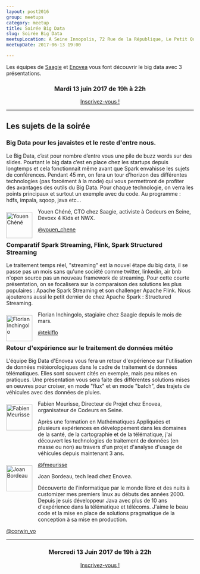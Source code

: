 ```yaml
---
layout: post2016
group: meetups
category: meetup
title: Soirée Big Data
slug: Soirée Big Data
meetupLocation: A Seine Innopolis, 72 Rue de la République, Le Petit Quevilly
meetupDate: 2017-06-13 19:00

---
```


Les équipes de <a href="https://www.saagie.com">Saagie</a> et <a href="http://www.enovea.fr">Enovea</a> vous font découvrir le big data avec 3 présentations.

<div style="text-align: center;">
  <h3>Mardi 13 juin 2017 de 19h à 22h</h3>
  <p>
    <a class="button" target="_blank"
    href="http://meetu.ps/39N3zy">
      Inscrivez-vous !
    </a>
  </p>
</div>

----

## Les sujets de la soirée


### Big Data pour les javaistes et le reste d'entre nous.

Le Big Data, c’est pour nombre d’entre vous une pile de buzz words sur des slides. Pourtant le big data c’est en place chez les startups depuis longtemps et cela fonctionnait même avant que Spark envahisse les sujets de conférences. Pendant 45 mn, on fera un tour d’horizon des différentes technologies (pas forcément à la mode) qui vous permettront de profiter des avantages des outils du Big Data. Pour chaque technologie, on verra les points principaux et surtout un exemple avec du code. Au programme : hdfs, impala, sqoop, java etc…

<img src="../../assets/img/2017/youen.jpg" alt="Youen Chéné" width="70" style="float: left; margin: 10px 15px 0px 0px;"/>

<p style="overflow: auto;">Youen Chéné, CTO chez Saagie, activiste à Codeurs en Seine, Devoxx 4 Kids et NWX.
</p>
<a href="https://twitter.com/youen_chene">@youen_chene</a>

### Comparatif Spark Streaming, Flink, Spark Structured Streaming

Le traitement temps réel, "streaming" est la nouvel étape du big data, il se passe pas un mois sans qu'une société comme twitter, linkedin, air bnb n'open source pas un nouveau framework de streaming.
Pour cette courte présentation, on se focalisera sur la comparaison des solutions les plus populaires : Apache Spark Streaming et son challenger Apache Flink. Nous ajouterons aussi le petit dernier de chez Apache Spark : Structured Streaming.

<img src="../../assets/img/2017/florian.png" alt="Florian Inchingolo" width="70" style="float: left; margin: 10px 15px 0px 0px;"/>

<p style="overflow: auto;">Florian Inchingolo, stagiaire chez Saagie depuis le mois de mars.</p>
<a href="https://twitter.com/tekiflo">@tekiflo</a>



### Retour d'expérience sur le traitement de données météo

L'équipe Big Data d'Enovea vous fera un retour d'expérience sur l'utilisation de données météorologiques dans le cadre de traitement de données télématiques. Elles sont souvent cités en exemple, mais peu mises en pratiques. Une présentation vous sera faite des différentes solutions mises en oeuvres pour croiser, en mode "flux" et en mode "batch", des trajets de véhicules avec des données de pluies. 

<img src="../../assets/img/orga-fabien.jpg" alt="Fabien Meurisse" width="70" style="float: left; margin: 10px 15px 0px 0px;"/>
<p style="overflow: auto;">Fabien Meurisse, Directeur de Projet chez Enovea, organisateur de Codeurs en Seine.</p>
<p style="overflow: auto;">Après une formation en Mathématiques Appliquées et plusieurs expériences en développement dans les domaines de la santé, de la cartographie et de la télématique, j'ai découvert les technologies de traitement de données (en masse ou non) au travers d'un projet d'analyse d'usage de véhicules depuis maintenant 3 ans.</p>
<a href="https://twitter.com/fmeurisse">@fmeurisse</a>


<img src="../../assets/img/2017/joan.jpg" alt="Joan Bordeau" width="70" style="float: left; margin: 10px 15px 0px 0px;"/>

<p style="overflow: auto;">Joan Bordeau, tech lead chez Enovea.</p>
<p style="overflow: auto;">Découverte de l'informatique par le monde libre et des nuits à customizer mes premiers linux au débuts des années 2000. Depuis je suis développeur Java avec plus de 10 ans d'expérience dans la télématique et télécoms.
J'aime le beau code et la mise en place de solutions pragmatique de la conception à sa mise en production.</p>
<a href="https://twitter.com/corwin_yo">@corwin_yo</a>

----

<div style="text-align: center;">
  <h3>Mercredi 13 Juin 2017 de 19h à 22h</h3>
  <p>
    <a class="button" target="_blank"
    href="http://meetu.ps/39N3zy">
      Inscrivez-vous !
    </a>
  </p>
</div>

